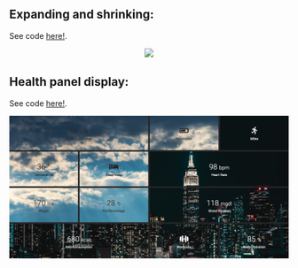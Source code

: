 ## Expanding and shrinking:

See code [here!](https://github.com/daks001/milli-styles/tree/master/relaxer).

<div align='center'>
  <img src="https://github.com/daks001/milli-styles/blob/master/relaxer/img/preview.gif">
</div>

## Health panel display:

See code [here!](https://github.com/daks001/milli-styles/tree/master/grid-span).

<div align="center">
  <img src="https://github.com/daks001/milli-styles/blob/master/grid-span/img/preview.png">
</div>
